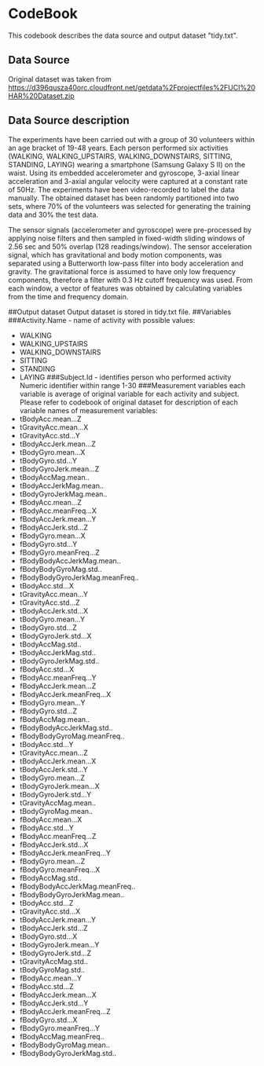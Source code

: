 CodeBook
========
This codebook describes the data source  and output dataset "tidy.txt".

## Data Source
Original dataset was taken from https://d396qusza40orc.cloudfront.net/getdata%2Fprojectfiles%2FUCI%20HAR%20Dataset.zip

## Data Source description
The experiments have been carried out with a group of 30 volunteers within an age bracket of 19-48 years. Each person performed six activities (WALKING, WALKING_UPSTAIRS, WALKING_DOWNSTAIRS, SITTING, STANDING, LAYING) wearing a smartphone (Samsung Galaxy S II) on the waist. Using its embedded accelerometer and gyroscope, 3-axial linear acceleration and 3-axial angular velocity were captured at a constant rate of 50Hz. The experiments have been video-recorded to label the data manually. The obtained dataset has been randomly partitioned into two sets, where 70% of the volunteers was selected for generating the training data and 30% the test data. 

The sensor signals (accelerometer and gyroscope) were pre-processed by applying noise filters and then sampled in fixed-width sliding windows of 2.56 sec and 50% overlap (128 readings/window). The sensor acceleration signal, which has gravitational and body motion components, was separated using a Butterworth low-pass filter into body acceleration and gravity. The gravitational force is assumed to have only low frequency components, therefore a filter with 0.3 Hz cutoff frequency was used. From each window, a vector of features was obtained by calculating variables from the time and frequency domain.

##Output dataset
Output dataset is stored in tidy.txt file.
##Variables
###Activity.Name - name of activity
with possible values:
- WALKING
- WALKING_UPSTAIRS
- WALKING_DOWNSTAIRS
- SITTING
- STANDING
- LAYING
###Subject.Id - identifies person who performed activity
Numeric identifier within range 1-30
###Measurement variables
each variable is average of original variable for each activity and subject. Please refer to codebook of original dataset for description of each variable
names of measurement variables:
- tBodyAcc.mean...Z                
- tGravityAcc.mean...X             
- tGravityAcc.std...Y              
- tBodyAccJerk.mean...Z            
- tBodyGyro.mean...X               
- tBodyGyro.std...Y                
- tBodyGyroJerk.mean...Z           
- tBodyAccMag.mean..               
- tBodyAccJerkMag.mean..           
- tBodyGyroJerkMag.mean..          
- fBodyAcc.mean...Z                
- fBodyAcc.meanFreq...X            
- fBodyAccJerk.mean...Y            
- fBodyAccJerk.std...Z             
- fBodyGyro.mean...X               
- fBodyGyro.std...Y                
- fBodyGyro.meanFreq...Z           
- fBodyBodyAccJerkMag.mean..       
- fBodyBodyGyroMag.std..           
- fBodyBodyGyroJerkMag.meanFreq.. 
- tBodyAcc.std...X                 
- tGravityAcc.mean...Y             
- tGravityAcc.std...Z              
- tBodyAccJerk.std...X             
- tBodyGyro.mean...Y               
- tBodyGyro.std...Z                
- tBodyGyroJerk.std...X            
- tBodyAccMag.std..                
- tBodyAccJerkMag.std..            
- tBodyGyroJerkMag.std..           
- fBodyAcc.std...X                 
- fBodyAcc.meanFreq...Y            
- fBodyAccJerk.mean...Z            
- fBodyAccJerk.meanFreq...X        
- fBodyGyro.mean...Y               
- fBodyGyro.std...Z                
- fBodyAccMag.mean..               
- fBodyBodyAccJerkMag.std..        
- fBodyBodyGyroMag.meanFreq..      
- tBodyAcc.std...Y                      
- tGravityAcc.mean...Z                  
- tBodyAccJerk.mean...X                 
- tBodyAccJerk.std...Y                  
- tBodyGyro.mean...Z                    
- tBodyGyroJerk.mean...X                
- tBodyGyroJerk.std...Y                 
- tGravityAccMag.mean..                 
- tBodyGyroMag.mean..                   
- fBodyAcc.mean...X                     
- fBodyAcc.std...Y                      
- fBodyAcc.meanFreq...Z                 
- fBodyAccJerk.std...X                  
- fBodyAccJerk.meanFreq...Y             
- fBodyGyro.mean...Z                    
- fBodyGyro.meanFreq...X                
- fBodyAccMag.std..                     
- fBodyBodyAccJerkMag.meanFreq..        
- fBodyBodyGyroJerkMag.mean..           
- tBodyAcc.std...Z           
- tGravityAcc.std...X        
- tBodyAccJerk.mean...Y      
- tBodyAccJerk.std...Z       
- tBodyGyro.std...X          
- tBodyGyroJerk.mean...Y     
- tBodyGyroJerk.std...Z      
- tGravityAccMag.std..       
- tBodyGyroMag.std..         
- fBodyAcc.mean...Y          
- fBodyAcc.std...Z           
- fBodyAccJerk.mean...X      
- fBodyAccJerk.std...Y       
- fBodyAccJerk.meanFreq...Z  
- fBodyGyro.std...X          
- fBodyGyro.meanFreq...Y     
- fBodyAccMag.meanFreq..     
- fBodyBodyGyroMag.mean..    
- fBodyBodyGyroJerkMag.std.. 
